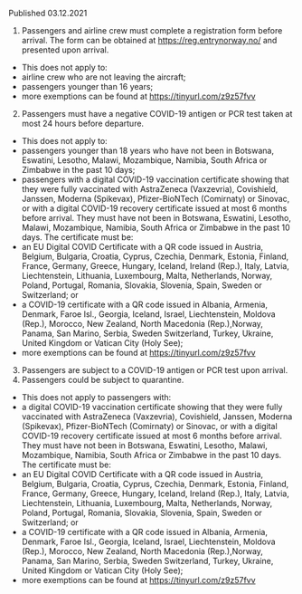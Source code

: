 Published 03.12.2021
1. Passengers and airline crew must complete a registration form before arrival. The form can be obtained at <a href="https://reg.entrynorway.no/">https://reg.entrynorway.no/</a> and presented upon arrival.
- This does not apply to:
- airline crew who are not leaving the aircraft;
- passengers younger than 16 years;
- more exemptions can be found at <a href="https://tinyurl.com/z9z57fvv">https://tinyurl.com/z9z57fvv</a>
2. Passengers must have a negative COVID-19 antigen or PCR test taken at most 24 hours before departure.
- This does not apply to:
- passengers younger than 18 years who have not been in Botswana, Eswatini, Lesotho, Malawi, Mozambique, Namibia, South Africa or Zimbabwe in the past 10 days;
- passengers with a digital COVID-19 vaccination certificate showing that they were fully vaccinated with AstraZeneca (Vaxzevria), Covishield, Janssen, Moderna (Spikevax), Pfizer-BioNTech (Comirnaty) or Sinovac, or with a digital COVID-19 recovery certificate issued at most 6 months before arrival. They must have not been in Botswana, Eswatini, Lesotho, Malawi, Mozambique, Namibia, South Africa or Zimbabwe in the past 10 days.
The certificate must be:
- an EU Digital COVID Certificate with a QR code issued in Austria, Belgium, Bulgaria, Croatia, Cyprus, Czechia, Denmark, Estonia, Finland, France, Germany, Greece, Hungary, Iceland, Ireland (Rep.), Italy, Latvia, Liechtenstein, Lithuania, Luxembourg, Malta, Netherlands, Norway, Poland, Portugal, Romania, Slovakia, Slovenia, Spain, Sweden or Switzerland; or
- a COVID-19 certificate with a QR code issued in Albania, Armenia, Denmark, Faroe Isl., Georgia, Iceland, Israel, Liechtenstein, Moldova (Rep.), Morocco, New Zealand, North Macedonia (Rep.),Norway, Panama, San Marino, Serbia, Sweden Switzerland, Turkey, Ukraine, United Kingdom or Vatican City (Holy See);
- more exemptions can be found at <a href="https://tinyurl.com/z9z57fvv">https://tinyurl.com/z9z57fvv</a>
3. Passengers are subject to a COVID-19 antigen or PCR test upon arrival.
4. Passengers could be subject to quarantine.
- This does not apply to passengers with:
- a digital COVID-19 vaccination certificate showing that they were fully vaccinated with AstraZeneca (Vaxzevria), Covishield, Janssen, Moderna (Spikevax), Pfizer-BioNTech (Comirnaty) or Sinovac, or with a digital COVID-19 recovery certificate issued at most 6 months before arrival. They must have not been in Botswana, Eswatini, Lesotho, Malawi, Mozambique, Namibia, South Africa or Zimbabwe in the past 10 days.
The certificate must be:
- an EU Digital COVID Certificate with a QR code issued in Austria, Belgium, Bulgaria, Croatia, Cyprus, Czechia, Denmark, Estonia, Finland, France, Germany, Greece, Hungary, Iceland, Ireland (Rep.), Italy, Latvia, Liechtenstein, Lithuania, Luxembourg, Malta, Netherlands, Norway, Poland, Portugal, Romania, Slovakia, Slovenia, Spain, Sweden or Switzerland; or
- a COVID-19 certificate with a QR code issued in Albania, Armenia, Denmark, Faroe Isl., Georgia, Iceland, Israel, Liechtenstein, Moldova (Rep.), Morocco, New Zealand, North Macedonia (Rep.),Norway, Panama, San Marino, Serbia, Sweden Switzerland, Turkey, Ukraine, United Kingdom or Vatican City (Holy See);
- more exemptions can be found at <a href="https://tinyurl.com/z9z57fvv">https://tinyurl.com/z9z57fvv</a>
<p>